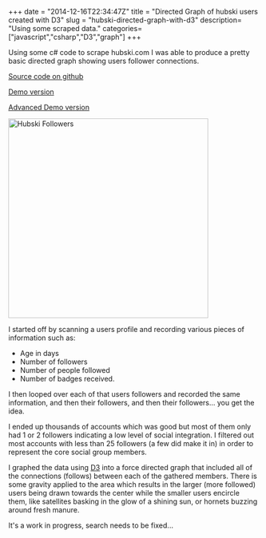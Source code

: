 +++
date = "2014-12-16T22:34:47Z"
title = "Directed Graph of hubski users created with D3"
slug = "hubski-directed-graph-with-d3"
description= "Using some scraped data."
categories= ["javascript","csharp","D3","graph"]
+++

Using some c# code to scrape hubski.com I was able to produce a pretty basic directed graph showing users follower connections.


[Source code on github](https://github.com/SecretDeveloper/SocialGraph)

[Demo version](http://secretdeveloper.github.io/items/hubski_graph.html)

[Advanced Demo version](http://secretdeveloper.github.io/items/hubski_graph_advanced.html) 

<a href="./hubski_graph.html">
<img src="http://i.imgur.com/Ko6TQQ3.png" title="Hubski Followers" width=400 height=400 /></a>

I started off by scanning a users profile and recording various pieces of information such as:
- Age in days
- Number of followers
- Number of people followed
- Number of badges received.

I then looped over each of that users followers and recorded the same information,  and then their followers, and then their followers...  you get the idea.

I ended up thousands of accounts which was good but most of them only had 1 or 2 followers indicating a low level of social integration.  I filtered out most accounts with less than 25 followers (a few did make it in) in order to represent the core social group members.

I graphed the data using <a href="http://d3js.org/">D3</a> into a force directed graph that included all of the connections (follows) between each of the gathered members.  There is some gravity applied to the area which results in the larger (more followed) users being drawn towards the center while the smaller users encircle them, like satellites basking in the glow of a shining sun, or hornets buzzing around fresh manure.

It's a work in progress, search needs to be fixed...
